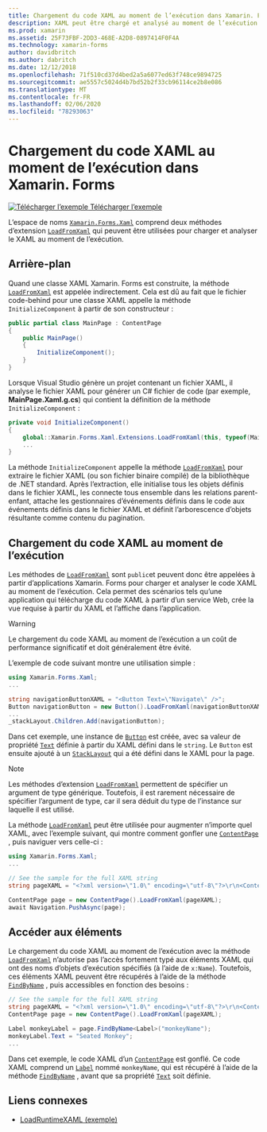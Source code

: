 ```yaml
---
title: Chargement du code XAML au moment de l’exécution dans Xamarin. Forms
description: XAML peut être chargé et analysé au moment de l’exécution avec les méthodes d’extension LoadFromXaml.
ms.prod: xamarin
ms.assetid: 25F73FBF-2DD3-468E-A2D8-0897414F0F4A
ms.technology: xamarin-forms
author: davidbritch
ms.author: dabritch
ms.date: 12/12/2018
ms.openlocfilehash: 71f510cd37d4bed2a5a6077ed63f748ce9894725
ms.sourcegitcommit: ae5557c5024d4b7bd52b2f33cb96114ce2b8e086
ms.translationtype: MT
ms.contentlocale: fr-FR
ms.lasthandoff: 02/06/2020
ms.locfileid: "78293063"
---
```

# <a name="loading-xaml-at-runtime-in-xamarinforms"></a>Chargement du code XAML au moment de l’exécution dans Xamarin. Forms

[![Télécharger l’exemple](~/media/shared/download.png) Télécharger l’exemple](https://docs.microsoft.com/samples/xamarin/xamarin-forms-samples/xaml-loadruntimexaml)

L’espace de noms [`Xamarin.Forms.Xaml`](xref:Xamarin.Forms.Xaml) comprend deux méthodes d’extension [`LoadFromXaml`](xref:Xamarin.Forms.Xaml.Extensions.LoadFromXaml*) qui peuvent être utilisées pour charger et analyser le XAML au moment de l’exécution.

## <a name="background"></a>Arrière-plan

Quand une classe XAML Xamarin. Forms est construite, la méthode [`LoadFromXaml`](xref:Xamarin.Forms.Xaml.Extensions.LoadFromXaml*) est appelée indirectement. Cela est dû au fait que le fichier code-behind pour une classe XAML appelle la méthode `InitializeComponent` à partir de son constructeur :

```csharp
public partial class MainPage : ContentPage
{
    public MainPage()
    {
        InitializeComponent();
    }
}
```

Lorsque Visual Studio génère un projet contenant un fichier XAML, il analyse le fichier XAML pour générer un C# fichier de code (par exemple, **MainPage.Xaml.g.cs**) qui contient la définition de la méthode `InitializeComponent` :

```csharp
private void InitializeComponent()
{
    global::Xamarin.Forms.Xaml.Extensions.LoadFromXaml(this, typeof(MainPage));
    ...
}
```

La méthode `InitializeComponent` appelle la méthode [`LoadFromXaml`](xref:Xamarin.Forms.Xaml.Extensions.LoadFromXaml*) pour extraire le fichier XAML (ou son fichier binaire compilé) de la bibliothèque de .NET standard. Après l’extraction, elle initialise tous les objets définis dans le fichier XAML, les connecte tous ensemble dans les relations parent-enfant, attache les gestionnaires d’événements définis dans le code aux événements définis dans le fichier XAML et définit l’arborescence d’objets résultante comme contenu du pagination.

## <a name="loading-xaml-at-runtime"></a>Chargement du code XAML au moment de l’exécution

Les méthodes de [`LoadFromXaml`](xref:Xamarin.Forms.Xaml.Extensions.LoadFromXaml*) sont `public`et peuvent donc être appelées à partir d’applications Xamarin. Forms pour charger et analyser le code XAML au moment de l’exécution. Cela permet des scénarios tels qu’une application qui télécharge du code XAML à partir d’un service Web, crée la vue requise à partir du XAML et l’affiche dans l’application.

> [!WARNING]
> Le chargement du code XAML au moment de l’exécution a un coût de performance significatif et doit généralement être évité.

L’exemple de code suivant montre une utilisation simple :

```csharp
using Xamarin.Forms.Xaml;
...

string navigationButtonXAML = "<Button Text=\"Navigate\" />";
Button navigationButton = new Button().LoadFromXaml(navigationButtonXAML);
...
_stackLayout.Children.Add(navigationButton);
```

Dans cet exemple, une instance de [`Button`](xref:Xamarin.Forms.Button) est créée, avec sa valeur de propriété [`Text`](xref:Xamarin.Forms.Button.Text) définie à partir du XAML défini dans le `string`. Le `Button` est ensuite ajouté à un [`StackLayout`](xref:Xamarin.Forms.StackLayout) qui a été défini dans le XAML pour la page.

> [!NOTE]
> Les méthodes d’extension [`LoadFromXaml`](xref:Xamarin.Forms.Xaml.Extensions.LoadFromXaml*) permettent de spécifier un argument de type générique. Toutefois, il est rarement nécessaire de spécifier l’argument de type, car il sera déduit du type de l’instance sur laquelle il est utilisé.

La méthode [`LoadFromXaml`](xref:Xamarin.Forms.Xaml.Extensions.LoadFromXaml*) peut être utilisée pour augmenter n’importe quel XAML, avec l’exemple suivant, qui montre comment gonfler une [`ContentPage`](xref:Xamarin.Forms.ContentPage) , puis naviguer vers celle-ci :

```csharp
using Xamarin.Forms.Xaml;
...

// See the sample for the full XAML string
string pageXAML = "<?xml version=\"1.0\" encoding=\"utf-8\"?>\r\n<ContentPage xmlns=\"http://xamarin.com/schemas/2014/forms\"\nxmlns:x=\"http://schemas.microsoft.com/winfx/2009/xaml\"\nx:Class=\"LoadRuntimeXAML.CatalogItemsPage\"\nTitle=\"Catalog Items\">\n</ContentPage>";

ContentPage page = new ContentPage().LoadFromXaml(pageXAML);
await Navigation.PushAsync(page);
```

## <a name="accessing-elements"></a>Accéder aux éléments

Le chargement du code XAML au moment de l’exécution avec la méthode [`LoadFromXaml`](xref:Xamarin.Forms.Xaml.Extensions.LoadFromXaml*) n’autorise pas l’accès fortement typé aux éléments XAML qui ont des noms d’objets d’exécution spécifiés (à l’aide de `x:Name`). Toutefois, ces éléments XAML peuvent être récupérés à l’aide de la méthode [`FindByName`](xref:Xamarin.Forms.NameScopeExtensions.FindByName*) , puis accessibles en fonction des besoins :

```csharp
// See the sample for the full XAML string
string pageXAML = "<?xml version=\"1.0\" encoding=\"utf-8\"?>\r\n<ContentPage xmlns=\"http://xamarin.com/schemas/2014/forms\"\nxmlns:x=\"http://schemas.microsoft.com/winfx/2009/xaml\"\nx:Class=\"LoadRuntimeXAML.CatalogItemsPage\"\nTitle=\"Catalog Items\">\n<StackLayout>\n<Label x:Name=\"monkeyName\"\n />\n</StackLayout>\n</ContentPage>";
ContentPage page = new ContentPage().LoadFromXaml(pageXAML);

Label monkeyLabel = page.FindByName<Label>("monkeyName");
monkeyLabel.Text = "Seated Monkey";
...
```

Dans cet exemple, le code XAML d’un [`ContentPage`](xref:Xamarin.Forms.ContentPage) est gonflé. Ce code XAML comprend un [`Label`](xref:Xamarin.Forms.Label) nommé `monkeyName`, qui est récupéré à l’aide de la méthode [`FindByName`](xref:Xamarin.Forms.NameScopeExtensions.FindByName*) , avant que sa propriété [`Text`](xref:Xamarin.Forms.Label.Text) soit définie.

## <a name="related-links"></a>Liens connexes

- [LoadRuntimeXAML (exemple)](https://docs.microsoft.com/samples/xamarin/xamarin-forms-samples/xaml-loadruntimexaml)

